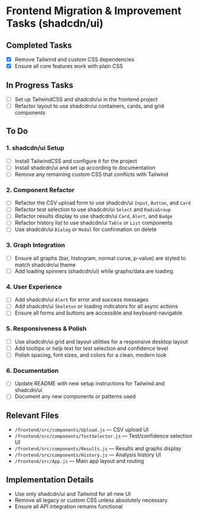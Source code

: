 # Frontend Migration & Improvement Tasks (shadcdn/ui)

## Completed Tasks
- [x] Remove Tailwind and custom CSS dependencies
- [x] Ensure all core features work with plain CSS

## In Progress Tasks
- [ ] Set up TailwindCSS and shadcdn/ui in the frontend project
- [ ] Refactor layout to use shadcdn/ui containers, cards, and grid components

## To Do

### 1. shadcdn/ui Setup
- [ ] Install TailwindCSS and configure it for the project
- [ ] Install shadcdn/ui and set up according to documentation
- [ ] Remove any remaining custom CSS that conflicts with Tailwind

### 2. Component Refactor
- [ ] Refactor the CSV upload form to use shadcdn/ui `Input`, `Button`, and `Card`
- [ ] Refactor test selection to use shadcdn/ui `Select` and `RadioGroup`
- [ ] Refactor results display to use shadcdn/ui `Card`, `Alert`, and `Badge`
- [ ] Refactor history list to use shadcdn/ui `Table` or `List` components
- [ ] Use shadcdn/ui `Dialog` or `Modal` for confirmation on delete

### 3. Graph Integration
- [ ] Ensure all graphs (bar, histogram, normal curve, p-value) are styled to match shadcdn/ui theme
- [ ] Add loading spinners (shadcdn/ui) while graphs/data are loading

### 4. User Experience
- [ ] Add shadcdn/ui `Alert` for error and success messages
- [ ] Add shadcdn/ui `Skeleton` or loading indicators for all async actions
- [ ] Ensure all forms and buttons are accessible and keyboard-navigable

### 5. Responsiveness & Polish
- [ ] Use shadcdn/ui grid and layout utilities for a responsive desktop layout
- [ ] Add tooltips or help text for test selection and confidence level
- [ ] Polish spacing, font sizes, and colors for a clean, modern look

### 6. Documentation
- [ ] Update README with new setup instructions for Tailwind and shadcdn/ui
- [ ] Document any new components or patterns used

## Relevant Files
- `/frontend/src/components/Upload.js` — CSV upload UI
- `/frontend/src/components/TestSelector.js` — Test/confidence selection UI
- `/frontend/src/components/Results.js` — Results and graphs display
- `/frontend/src/components/History.js` — Analysis history UI
- `/frontend/src/App.js` — Main app layout and routing

## Implementation Details
- Use only shadcdn/ui and Tailwind for all new UI
- Remove all legacy or custom CSS unless absolutely necessary
- Ensure all API integration remains functional 